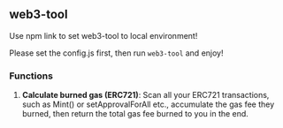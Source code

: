 ## web3-tool

Use npm link to set web3-tool to local environment!

Please set the config.js first, then run `web3-tool` and enjoy!

### Functions
1. <b>Calculate burned gas (ERC721)</b>:  Scan all your ERC721 transactions, such as Mint() or setApprovalForAll etc., accumulate the gas fee they burned, then return the total gas fee burned to you in the end.
